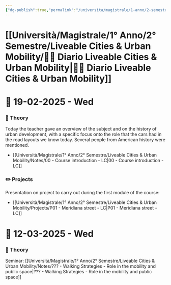 ```yaml
---
{"dg-publish":true,"permalink":"/universita/magistrale/1-anno/2-semestre/liveable-cities-and-urban-mobility/diario-liveable-cities-and-urban-mobility/"}
---
```


# [[Università/Magistrale/1° Anno/2° Semestre/Liveable Cities & Urban Mobility/🌿📔 Diario Liveable Cities & Urban Mobility\|🌿📔 Diario Liveable Cities & Urban Mobility]]




# 📆  19-02-2025 - Wed

### 📝 Theory


Today the teacher gave an overview of the subject and on the history of urban development, with a specific focus onto the role that the cars had in the road layouts we know today. Several people from American history were mentioned.
- [[Università/Magistrale/1° Anno/2° Semestre/Liveable Cities & Urban Mobility/Notes/00 - Course introduction - LC\|00 - Course introduction - LC]]

### ✏️ Projects

Presentation on project to carry out during the first module of the course:
- [[Università/Magistrale/1° Anno/2° Semestre/Liveable Cities & Urban Mobility/Projects/P01 - Meridiana street - LC\|P01 - Meridiana street - LC]]


# 📆  12-03-2025 - Wed

### 📝 Theory

Seminar: [[Università/Magistrale/1° Anno/2° Semestre/Liveable Cities & Urban Mobility/Notes/??? - Walking Strategies - Role in the mobility and public space\|??? - Walking Strategies - Role in the mobility and public space]]

